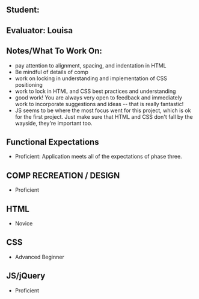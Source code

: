 ## Student:
## Evaluator: Louisa
## Notes/What To Work On:

- pay attention to alignment, spacing, and indentation in HTML
- Be mindful of details of comp
- work on locking in understanding and implementation of CSS positioning
- work to lock in HTML and CSS best practices and understanding
- good work! You are always very open to feedback and immediately work to incorporate suggestions and ideas -- that is really fantastic!
- JS seems to be where the most focus went for this project, which is ok for the first project. Just make sure that HTML and CSS don't fall by the wayside, they're important too.

## Functional Expectations

* Proficient: Application meets all of the expectations of phase three.  


## COMP RECREATION / DESIGN

* Proficient  


## HTML

* Novice   


## CSS

* Advanced Beginner  


## JS/jQuery

* Proficient
